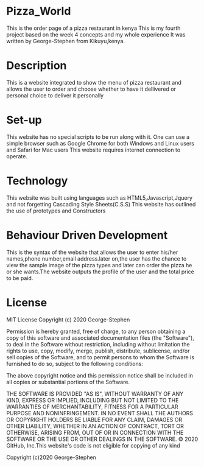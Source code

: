 # Pizza_World
This is the order page of a pizza restaurant in kenya
This is my fourth project based on the week 4 concepts and my whole experience
It was written by George-Stephen from Kikuyu,kenya.
# Description
This is a website integrated to show the menu of pizza restaurant and allows the user to order and choose whether to 
have it dellivered or personal choice to deliver it personally
# Set-up
This website has no special scripts to be run along with it.
One can use a simple browser such as Google Chrome for both Windows and Linux users and Safari for Mac users
This website requires internet connection to operate.
# Technology
This website was built using languages such as HTML5,Javascript,Jquery and not forgetting Cascading Style Sheets(C.S.S)
This website  has outlined the use of prototypes and Constructors
# Behaviour Driven Development
This is the syntax of the website that allows the user to enter his/her names,phone number,email address.later on,the user has 
the chance to view the sample image of the pizza types and later can order the pizza he or she wants.The website outputs the 
profile of the user and the total price to be paid. 
# License
MIT License
Copyright (c) 2020 George-Stephen

Permission is hereby granted, free of charge, to any person obtaining a copy of this software and associated documentation files (the "Software"), to deal in the Software without restriction, including without limitation the rights to use, copy, modify, merge, publish, distribute, sublicense, and/or sell copies of the Software, and to permit persons to whom the Software is furnished to do so, subject to the following conditions:

The above copyright notice and this permission notice shall be included in all copies or substantial portions of the Software.

THE SOFTWARE IS PROVIDED "AS IS", WITHOUT WARRANTY OF ANY KIND, EXPRESS OR IMPLIED, INCLUDING BUT NOT LIMITED TO THE WARRANTIES OF MERCHANTABILITY, FITNESS FOR A PARTICULAR PURPOSE AND NONINFRINGEMENT. IN NO EVENT SHALL THE AUTHORS OR COPYRIGHT HOLDERS BE LIABLE FOR ANY CLAIM, DAMAGES OR OTHER LIABILITY, WHETHER IN AN ACTION OF CONTRACT, TORT OR OTHERWISE, ARISING FROM, OUT OF OR IN CONNECTION WITH THE SOFTWARE OR THE USE OR OTHER DEALINGS IN THE SOFTWARE. © 2020 GitHub, Inc.This website's code is not eligible for copying of any kind

Copyright (c)2020 George-Stephen
